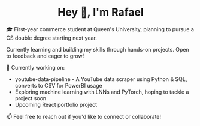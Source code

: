 <h1 align="center">Hey 👋, I'm Rafael</h1>
🎓 First-year commerce student at Queen's University, planning to pursue a CS double degree starting next year.

Currently learning and building my skills through hands-on projects. Open to feedback and eager to grow!

🔧 Currently working on:

* youtube-data-pipeline - A YouTube data scraper using Python & SQL, converts to CSV for PowerBI usage 
* Exploring machine learning with LNNs and PyTorch, hoping to tackle a project soon
* Upcoming React portfolio project 

📫 Feel free to reach out if you'd like to connect or collaborate!


